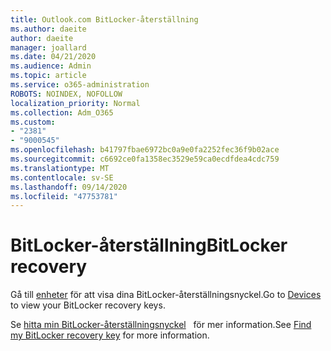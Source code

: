 ```yaml
---
title: Outlook.com BitLocker-återställning
ms.author: daeite
author: daeite
manager: joallard
ms.date: 04/21/2020
ms.audience: Admin
ms.topic: article
ms.service: o365-administration
ROBOTS: NOINDEX, NOFOLLOW
localization_priority: Normal
ms.collection: Adm_O365
ms.custom:
- "2381"
- "9000545"
ms.openlocfilehash: b41797fbae6972bc0a9e0fa2252fec36f9b02ace
ms.sourcegitcommit: c6692ce0fa1358ec3529e59ca0ecdfdea4cdc759
ms.translationtype: MT
ms.contentlocale: sv-SE
ms.lasthandoff: 09/14/2020
ms.locfileid: "47753781"
---
```

# <a name="bitlocker-recovery"></a><span data-ttu-id="6a7ad-102">BitLocker-återställning</span><span class="sxs-lookup"><span data-stu-id="6a7ad-102">BitLocker recovery</span></span>

<span data-ttu-id="6a7ad-103">Gå till [enheter](https://account.microsoft.com/devices/recoverykey) för att visa dina BitLocker-återställningsnyckel.</span><span class="sxs-lookup"><span data-stu-id="6a7ad-103">Go to [Devices](https://account.microsoft.com/devices/recoverykey) to view your BitLocker recovery keys.</span></span>

<span data-ttu-id="6a7ad-104">Se [hitta min BitLocker-återställningsnyckel](https://support.microsoft.com/help/4026181)   för mer information.</span><span class="sxs-lookup"><span data-stu-id="6a7ad-104">See [Find my BitLocker recovery key](https://support.microsoft.com/help/4026181) for more information.</span></span>